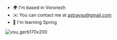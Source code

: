 * 🌍  I'm based in Voronezh
* ✉️  You can contact me at [astravsu@gmail.com](mailto:astravsu@gmail.com)
* 🧠  I'm learning Spring
  
<span align="center">![vsu_gerb170x200](https://github.com/olegnelezin/olegnelezin/assets/77767886/e6a0db1f-8243-43f7-a153-87feb4dce767)</span>
